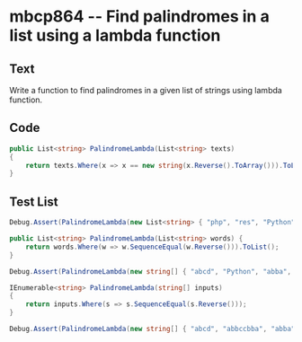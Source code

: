 # mbcp864 -- Find palindromes in a list using a lambda function

## Text

Write a function to find palindromes in a given list of strings using lambda function.

## Code

```csharp
public List<string> PalindromeLambda(List<string> texts)
{
    return texts.Where(x => x == new string(x.Reverse().ToArray())).ToList();
}
```

## Test List

```csharp
Debug.Assert(PalindromeLambda(new List<string> { "php", "res", "Python", "abcd", "Java", "aaa" }).SequenceEqual(new List<string> { "php", "aaa" }));

public List<string> PalindromeLambda(List<string> words) {
    return words.Where(w => w.SequenceEqual(w.Reverse())).ToList();
}
```

```csharp
Debug.Assert(PalindromeLambda(new string[] { "abcd", "Python", "abba", "aba" }).SequenceEqual(new string[] { "abba", "aba" }));

IEnumerable<string> PalindromeLambda(string[] inputs)
{
    return inputs.Where(s => s.SequenceEqual(s.Reverse()));
}
```

```csharp
Debug.Assert(PalindromeLambda(new string[] { "abcd", "abbccbba", "abba", "aba" }).SequenceEqual(new List<string> { "abbccbba", "abba", "aba" }));
```
